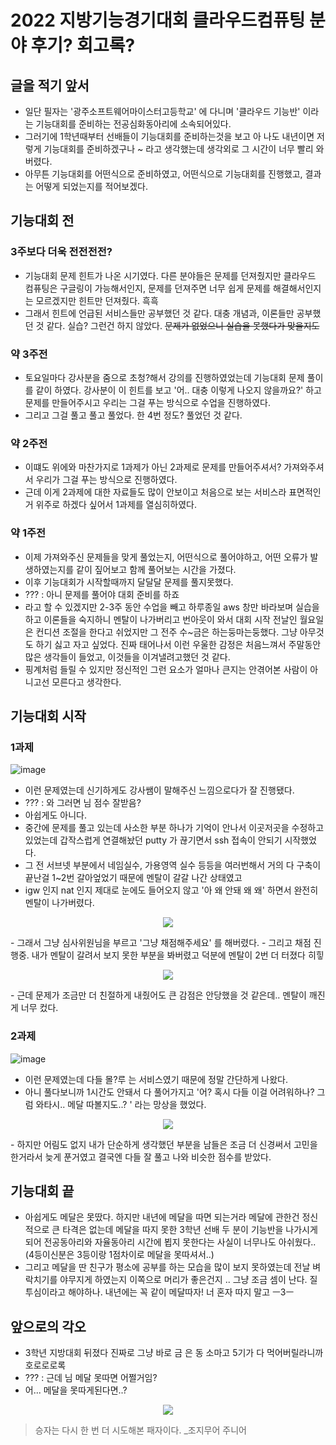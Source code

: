 # 2022 지방기능경기대회 클라우드컴퓨팅 분야 후기? 회고록?

## 글을 적기 앞서
- 일단 필자는 '광주소프트웨어마이스터고등학교' 에 다니며 '클라우드 기능반' 이라는 기능대회를 준비하는 전공심화동아리에 소속되어있다.
- 그러기에 1학년때부터 선배들이 기능대회를 준비하는것을 보고 아 나도 내년이면 저렇게 기능대회를 준비하겠구나 ~ 라고 생각했는데 생각외로 그 시간이 너무 빨리 와버렸다.
- 아무튼 기능대회를 어떤식으로 준비하였고, 어떤식으로 기능대회를 진행했고, 결과는 어떻게 되었는지를 적어보겠다.

## 기능대회 전
### 3주보다 더욱 전전전전?
- 기능대회 문제 힌트가 나온 시기였다. 다른 분야들은 문제를 던져줬지만 클라우드 컴퓨팅은 구글링이 가능해서인지, 문제를 던져주면 너무 쉽게 문제를 해결해서인지는 모르겠지만 힌트만 던져줬다. 흑흑
- 그래서 힌트에 언급된 서비스들만 공부했던 것 같다. 대충 개념과, 이론들만 공부했던 것 같다. 실습? 그런건 하지 않았다. ~~문제가 없었으니 실습을 못했다가 맞을지도~~

### 약 3주전
- 토요일마다 강사분을 줌으로 초청?해서 강의를 진행하였었는데 기능대회 문제 풀이를 같이 하였다. 강사분이 이 힌트를 보고 '어.. 대충 이렇게 나오지 않을까요?' 하고 문제를 만들어주시고 우리는 그걸 푸는 방식으로 수업을 진행하였다.
- 그리고 그걸 풀고 풀고 풀었다. 한 4번 정도? 풀었던 것 같다.

### 약 2주전
- 이떄도 위에와 마찬가지로 1과제가 아닌 2과제로 문제를 만들어주셔서? 가져와주셔서 우리가 그걸 푸는 방식으로 진행하였다.
- 근데 이게 2과제에 대한 자료들도 많이 안보이고 처음으로 보는 서비스라 표면적인거 위주로 하겠다 싶어서 1과제를 열심히하였다.

### 약 1주전
- 이제 가져와주신 문제들을 맞게 풀었는지, 어떤식으로 풀어야하고, 어떤 오류가 발생하였는지를 같이 짚어보고 함께 풀어보는 시간을 가졌다.
- 이후 기능대회가 시작할때까지 달달달 문제를 풀지못했다.
- ??? : 아니 문제를 풀어야 대회 준비를 하죠
- 라고 할 수 있겠지만 2-3주 동안 수업을 빼고 하루종일 aws 창만 바라보며 실습을 하고 이론들을 숙지하니 멘탈이 나가버리고 번아웃이 와서 대회 시작 전날인 월요일은 컨디션 조절을 한다고 쉬었지만 그 전주 수~금은 하는둥마는둥했다. 그냥 아무것도 하기 싫고 자고 싶었다. 진짜 태어나서 이런 우울한 감정은 처음느껴서 주말동안 많은 생각들이 들었고, 이것들을 이겨낼려고했던 것 같다.
- 핑계처럼 들릴 수 있지만 정신적인 그런 요소가 얼마나 큰지는 안겪어본 사람이 아니고선 모른다고 생각한다.

## 기능대회 시작
### 1과제
![image](https://user-images.githubusercontent.com/82383294/162579635-2749579b-7ed3-4e56-a9de-eda00c101a80.png)
- 이런 문제였는데 신기하게도 강사쌤이 말해주신 느낌으로다가 잘 진행됐다.
- ??? : 와 그러면 님 점수 잘받음?
- 아쉽게도 아니다.
- 중간에 문제를 풀고 있는데 사소한 부분 하나가 기억이 안나서 이곳저곳을 수정하고 있었는데 갑작스럽게 연결해놨던 putty 가 끊기면서 ssh 접속이 안되기 시작했었다.
- 그 전 서브넷 부분에서 네임실수, 가용영역 실수 등등을 여러번해서 거의 다 구축이 끝난걸 1~2번 갈아엎었기 때문에 멘탈이 갈갈 나간 상태였고
- igw 인지 nat 인지 제대로 눈에도 들어오지 않고 '아 왜 안돼 왜 왜' 하면서 완전히 멘탈이 나가버렸다.<br>
<p align = center><img src = "https://user-images.githubusercontent.com/82383294/162579168-b41ff369-7ae2-4bc6-8f49-9935b3098c2b.png"></p>
- 그래서 그냥 심사위원님을 부르고 '그냥 채점해주세요' 를 해버렸다.
- 그리고 채점 진행중. 내가 멘탈이 갈려서 보지 못한 부분을 봐버렸고 덕분에 멘탈이 2번 더 터졌다 히힣<br>
<p align = center><img src = "https://user-images.githubusercontent.com/82383294/162579566-7cc11972-3397-4f00-9131-b0cc618ab8ce.png"></img></p>
- 근데 문제가 조금만 더 친절하게 내줬어도 큰 감점은 안당했을 것 같은데.. 멘탈이 깨진게 너무 컸다.

### 2과제
![image](https://user-images.githubusercontent.com/82383294/162579649-04c16540-129e-4cc9-ad4f-cd2aa6de8ffc.png)
- 이런 문제였는데 다들 몰?루 는 서비스였기 때문에 정말 간단하게 나왔다.
- 아니 풀다보니까 1시간도 안돼서 다 풀어가지고 '어? 혹시 다들 이걸 어려워하나? 그럼 와타시.. 메달 따볼지도..? ' 라는 망상을 했었다.
<p align = center><img src = "https://user-images.githubusercontent.com/82383294/162579480-580cc8b3-dc08-4d8f-bb00-88ec0f385b8c.png"></p>
- 하지만 어림도 없지 내가 단순하게 생각했던 부분을 남들은 조금 더 신경써서 고민을 한거라서 늦게 푼거였고 결국엔 다들 잘 풀고 나와 비슷한 점수를 받았다.

## 기능대회 끝
- 아쉽게도 메달은 못땄다. 하지만 내년에 메달을 따면 되는거라 메달에 관한건 정신적으로 큰 타격은 없는데 메달을 따지 못한 3학년 선배 두 분이 기능반을 나가시게되어 전공동아리와 자율동아리 시간에 뵙지 못한다는 사실이 너무나도 아쉬웠다.. (4등이신분은 3등이랑 1점차이로 메달을 못따셔서..)
- 그리고 메달을 딴 친구가 평소에 공부를 하는 모습을 많이 보지 못하였는데 전날 벼락치기를 야무지게 하였는지 이쪽으로 머리가 좋은건지 .. 그냥 조금 셈이 난다. 질투심이라고 해야하나. 내년에는 꼭 같이 메달따자! 너 혼자 따지 말고 ㅡ3ㅡ

## 앞으로의 각오
- 3학년 지방대회 뒤졌다 진짜로 그냥 바로 금 은 동 소마고 5기가 다 먹어버릴라니까 호로로로록
- ??? : 근데 님 메달 못따면 어쩔거임?
- 어... 메달을 못따게된다면..?
<p align = center><img src = "https://user-images.githubusercontent.com/82383294/162580107-40687809-0709-4ab9-9af4-862eb35e14e8.png"></p>

> 승자는 다시 한 번 더 시도해본 패자이다. _조지무어 주니어
